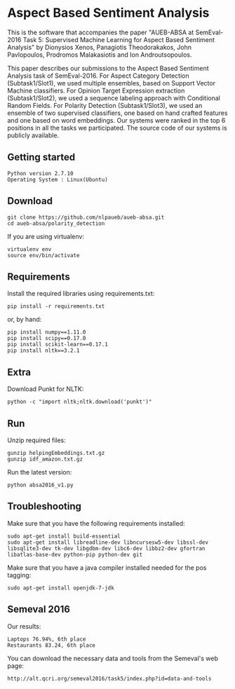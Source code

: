 # Aspect Based Sentiment Analysis

This is the software that accompanies the paper "AUEB-ABSA at SemEval-2016 Task 5:
Supervised Machine Learning for Aspect Based Sentiment Analysis" by Dionysios Xenos, 
Panagiotis Theodorakakos, John Pavlopoulos, Prodromos Malakasiotis and Ion Androutsopoulos. 

This paper describes our submissions to the Aspect Based Sentiment Analysis task of
SemEval-2016. For Aspect Category Detection (Subtask1/Slot1), we used multiple ensembles,
based on Support Vector Machine classifiers. For Opinion Target Expression extraction 
(Subtask1/Slot2), we used a sequence labeling approach with Conditional Random Fields.
For Polarity Detection (Subtask1/Slot3), we used an ensemble of two supervised classifiers,
one based on hand crafted features and one based on word embeddings. Our systems were ranked
in the top 6 positions in all the tasks we participated. The source code of our systems is 
publicly available.

## Getting started

```
Python version 2.7.10
Operating System : Linux(Ubuntu)
```

## Download

```
git clone https://github.com/nlpaueb/aueb-absa.git
cd aueb-absa/polarity_detection
```

If you are using virtualenv:

```
virtualenv env
source env/bin/activate
```

## Requirements

Install the required libraries using requirements.txt:

```
pip install -r requirements.txt 
```

or, by hand:

```
pip install numpy==1.11.0
pip install scipy==0.17.0
pip install scikit-learn==0.17.1
pip install nltk==3.2.1
```

## Extra

Download Punkt for NLTK:

```
python -c "import nltk;nltk.download('punkt')"
```

## Run

Unzip required files:

```
gunzip helpingEmbeddings.txt.gz
gunzip idf_amazon.txt.gz
```

Run the latest version:

```
python absa2016_v1.py
```

## Troubleshooting

Make sure that you have the following requirements installed:

```
sudo apt-get install build-essential
sudo apt-get install libreadline-dev libncursesw5-dev libssl-dev libsqlite3-dev tk-dev libgdbm-dev libc6-dev libbz2-dev gfortran libatlas-base-dev python-pip python-dev git
```

Make sure that you have a java compiler installed needed for the pos tagging:

```
sudo apt-get install openjdk-7-jdk
```

## Semeval 2016

Our results:

```
Laptops 76.94%, 6th place
Restaurants 83.24, 6th place
```

You can download the necessary data and tools from the Semeval's web page:

```
http://alt.qcri.org/semeval2016/task5/index.php?id=data-and-tools
```
